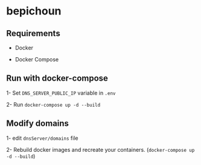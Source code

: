 # bepichoun

## Requirements

- Docker

- Docker Compose

## Run with docker-compose

1- Set `DNS_SERVER_PUBLIC_IP` variable in `.env`

2- Run `docker-compose up -d --build`

## Modify domains

1- edit `dnsServer/domains` file

2- Rebuild docker images and recreate your containers. (`docker-compose up -d --build`)
